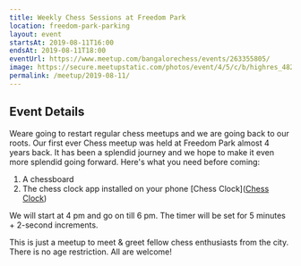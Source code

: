 ```yaml
---
title: Weekly Chess Sessions at Freedom Park
location: freedom-park-parking
layout: event
startsAt: 2019-08-11T16:00
endsAt: 2019-08-11T18:00
eventUrl: https://www.meetup.com/bangalorechess/events/263355805/
image: https://secure.meetupstatic.com/photos/event/4/5/c/b/highres_482177867.jpeg
permalink: /meetup/2019-08-11/
---
```

## Event Details
Weare going to restart regular chess meetups and we are going back to our roots. Our first ever Chess meetup was held at Freedom Park almost 4 years back. It has been a splendid journey and we hope to make it even more splendid going forward.
Here's what you need before coming:
1. A chessboard
1. The chess clock app installed on your phone
[Chess Clock]([Chess Clock](https://play.google.com/store/apps/details?id=com.chess.clock))

We will start at 4 pm and go on till 6 pm. The timer will be set for 5 minutes + 2-second increments.

This is just a meetup to meet & greet fellow chess enthusiasts from the city. There is no age restriction. All are welcome!


